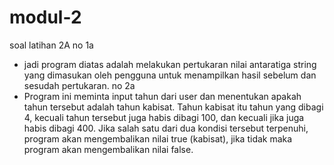 # modul-2
soal latihan 2A
no 1a
  - jadi program diatas adalah melakukan pertukaran nilai antaratiga string yang dimasukan oleh pengguna untuk menampilkan hasil sebelum dan sesudah pertukaran.
no 2a
  - Program ini meminta input tahun dari user dan menentukan apakah tahun tersebut adalah tahun kabisat. Tahun kabisat itu tahun yang dibagi 4, kecuali tahun tersebut juga habis dibagi 100, dan kecuali jika juga habis dibagi 400. Jika salah satu dari dua kondisi tersebut terpenuhi, program akan mengembalikan nilai true (kabisat), jika tidak maka program akan mengembalikan nilai false.
